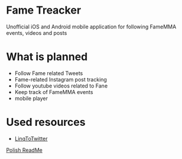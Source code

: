 # Fame Treacker
Unofficial iOS and Android mobile application for following FameMMA events, videos and posts

# What is planned
- Follow Fame related Tweets
- Fame-related Instagram post tracking
- Follow youtube videos related to Fane
- Keep track of FameMMA events
- mobile player

# Used resources
- [LinqToTwitter](https://github.com/JoeMayo/LinqToTwitter)

[Polish ReadMe](/README.md)
